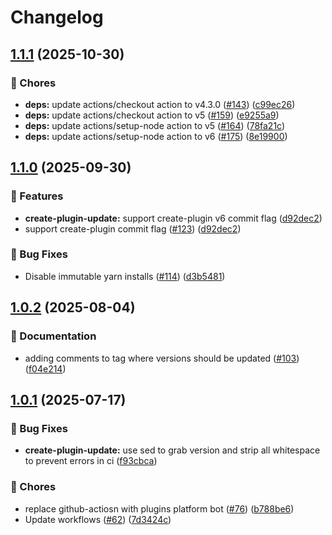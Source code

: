# Changelog

## [1.1.1](https://github.com/grafana/plugin-actions/compare/create-plugin-update/v1.1.0...create-plugin-update/v1.1.1) (2025-10-30)


### 🔧 Chores

* **deps:** update actions/checkout action to v4.3.0 ([#143](https://github.com/grafana/plugin-actions/issues/143)) ([c99ec26](https://github.com/grafana/plugin-actions/commit/c99ec265400dbb0d095f7fb0a18463b08e38ce13))
* **deps:** update actions/checkout action to v5 ([#159](https://github.com/grafana/plugin-actions/issues/159)) ([e9255a9](https://github.com/grafana/plugin-actions/commit/e9255a9752322e5b4b097bd73d0b4cc2cee8c9f1))
* **deps:** update actions/setup-node action to v5 ([#164](https://github.com/grafana/plugin-actions/issues/164)) ([78fa21c](https://github.com/grafana/plugin-actions/commit/78fa21caec491398393602502ae28fe3184c3a13))
* **deps:** update actions/setup-node action to v6 ([#175](https://github.com/grafana/plugin-actions/issues/175)) ([8e19900](https://github.com/grafana/plugin-actions/commit/8e19900577d14a8ac66c5e8299ce51522590c219))

## [1.1.0](https://github.com/grafana/plugin-actions/compare/create-plugin-update/v1.0.2...create-plugin-update/v1.1.0) (2025-09-30)


### 🎉 Features

* **create-plugin-update:** support create-plugin v6 commit flag ([d92dec2](https://github.com/grafana/plugin-actions/commit/d92dec26f8d15121cd63a561f9b10be706914969))
* support create-plugin commit flag ([#123](https://github.com/grafana/plugin-actions/issues/123)) ([d92dec2](https://github.com/grafana/plugin-actions/commit/d92dec26f8d15121cd63a561f9b10be706914969))


### 🐛 Bug Fixes

* Disable immutable yarn installs ([#114](https://github.com/grafana/plugin-actions/issues/114)) ([d3b5481](https://github.com/grafana/plugin-actions/commit/d3b5481e69625e28da59ea65020d5b92a9dfb43d))

## [1.0.2](https://github.com/grafana/plugin-actions/compare/create-plugin-update/v1.0.1...create-plugin-update/v1.0.2) (2025-08-04)


### 📝 Documentation

* adding comments to tag where versions should be updated ([#103](https://github.com/grafana/plugin-actions/issues/103)) ([f04e214](https://github.com/grafana/plugin-actions/commit/f04e21488739016924156a57530ff8cb99041232))

## [1.0.1](https://github.com/grafana/plugin-actions/compare/create-plugin-update/v1.0.0...create-plugin-update/v1.0.1) (2025-07-17)


### 🐛 Bug Fixes

* **create-plugin-update:** use sed to grab version and strip all whitespace to prevent errors in ci ([f93cbca](https://github.com/grafana/plugin-actions/commit/f93cbcad931e5e35d6a6ad23275c39dffc64bbb0))


### 🔧 Chores

* replace github-actiosn with plugins platform bot ([#76](https://github.com/grafana/plugin-actions/issues/76)) ([b788be6](https://github.com/grafana/plugin-actions/commit/b788be6746403ff9bae26d5e800794f2a5620b4c))
* Update workflows ([#62](https://github.com/grafana/plugin-actions/issues/62)) ([7d3424c](https://github.com/grafana/plugin-actions/commit/7d3424c2ecf660e43bb1ca90d877754575cf2e16))

